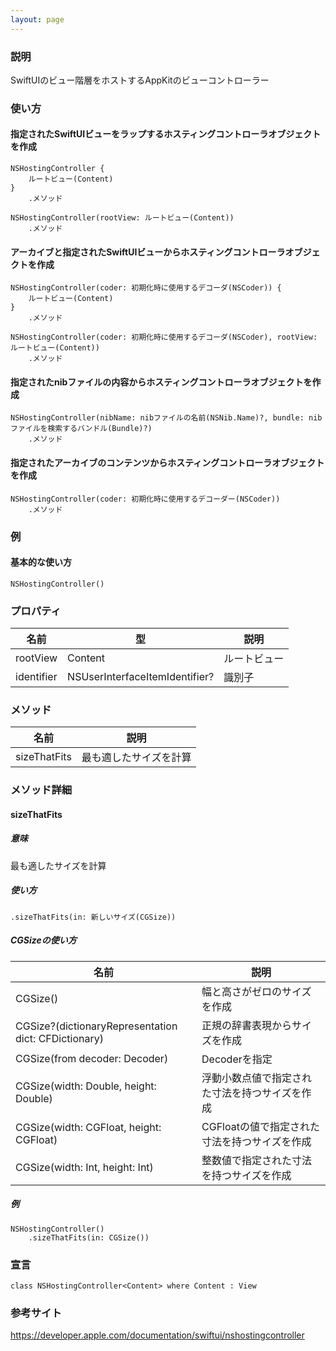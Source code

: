 ```yaml
---
layout: page
---
```


### 説明

SwiftUIのビュー階層をホストするAppKitのビューコントローラー

### 使い方

#### 指定されたSwiftUIビューをラップするホスティングコントローラオブジェクトを作成

    NSHostingController {
        ルートビュー(Content)
    }
        .メソッド

    NSHostingController(rootView: ルートビュー(Content))
        .メソッド

#### アーカイブと指定されたSwiftUIビューからホスティングコントローラオブジェクトを作成

    NSHostingController(coder: 初期化時に使用するデコーダ(NSCoder)) {
        ルートビュー(Content)
    }
        .メソッド

    NSHostingController(coder: 初期化時に使用するデコーダ(NSCoder), rootView: ルートビュー(Content))
        .メソッド

#### 指定されたnibファイルの内容からホスティングコントローラオブジェクトを作成

    NSHostingController(nibName: nibファイルの名前(NSNib.Name)?, bundle: nibファイルを検索するバンドル(Bundle)?)
        .メソッド

#### 指定されたアーカイブのコンテンツからホスティングコントローラオブジェクトを作成

    NSHostingController(coder: 初期化時に使用するデコーダー(NSCoder))
        .メソッド

### 例

#### 基本的な使い方

    NSHostingController()

### プロパティ

| 名前         | 型                              | 説明     |
| ---------- | ------------------------------ | ------ |
| rootView   | Content                        | ルートビュー |
| identifier | NSUserInterfaceItemIdentifier? | 識別子    |

### メソッド

| 名前           | 説明          |
| ------------ | ----------- |
| sizeThatFits | 最も適したサイズを計算 |

### メソッド詳細

#### sizeThatFits

##### 意味

最も適したサイズを計算

##### 使い方

    .sizeThatFits(in: 新しいサイズ(CGSize))

##### CGSizeの使い方

| 名前                                                   | 説明                         |
| ---------------------------------------------------- | -------------------------- |
| CGSize()                                             | 幅と高さがゼロのサイズを作成             |
| CGSize?(dictionaryRepresentation dict: CFDictionary) | 正規の辞書表現からサイズを作成            |
| CGSize(from decoder: Decoder)                        | Decoderを指定                 |
| CGSize(width: Double, height: Double)                | 浮動小数点値で指定された寸法を持つサイズを作成    |
| CGSize(width: CGFloat, height: CGFloat)              | CGFloatの値で指定された寸法を持つサイズを作成 |
| CGSize(width: Int, height: Int)                      | 整数値で指定された寸法を持つサイズを作成       |

##### 例

    NSHostingController()
        .sizeThatFits(in: CGSize())

### 宣言

    class NSHostingController<Content> where Content : View

### 参考サイト

<https://developer.apple.com/documentation/swiftui/nshostingcontroller>
